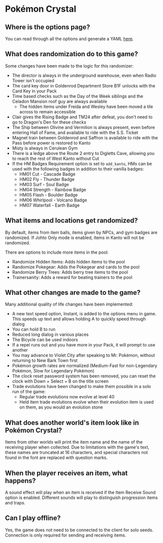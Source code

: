 # Pokémon Crystal

## Where is the options page?

You can read through all the options and generate a YAML [here](../player-options).

## What does randomization do to this game?

Some changes have been made to the logic for this randomizer:

- The director is always in the underground warehouse, even when Radio Tower isn't occupied
- The card key door in Goldenrod Department Store B1F unlocks with the Card Key in your Pack
- Time based checks such as the Day of the Week siblings and the Celadon Mansion roof guy are always available
    - The hidden items under Freida and Wesley have been moved a tile across to remain accessible
- Clair gives the Rising Badge and TM24 after defeat, you don't need to go to Dragon's Den for these checks
- The Ship between Olivine and Vermilion is always present, even before entering Hall of Fame, and available to
  ride with the S.S. Ticket
- Magnet train between Goldenrod and Saffron is available to ride with the Pass before power is restored to Kanto
- Misty is always in Cerulean Gym
- There is a ledge above the Route 2 entry to Digletts Cave, allowing you to reach the rest of West Kanto without Cut
- If the HM Badges Requirement option is set to `add_kanto`, HMs can be used with the following badges in addition to
  their vanilla badges:
    - HM01 Cut - Cascade Badge
    - HM02 Fly - Thunder Badge
    - HM03 Surf - Soul Badge
    - HM04 Strength - Rainbow Badge
    - HM05 Flash - Boulder Badge
    - HM06 Whirlpool - Volcano Badge
    - HM07 Waterfall - Earth Badge

## What items and locations get randomized?

By default, items from item balls, items given by NPCs, and gym badges are randomized.
If Johto Only mode is enabled, items in Kanto will not be randomized.

There are options to include more items in the pool:

- Randomize Hidden Items: Adds hidden items to the pool
- Randomize Pokegear: Adds the Pokegear and cards to the pool
- Randomize Berry Trees: Adds berry tree items to the pool
- Trainersanity: Adds a reward for beating trainers to the pool

## What other changes are made to the game?

Many additional quality of life changes have been implemented:

- A new text speed option, Instant, is added to the options menu in game. This speeds up text and allows holding A to
  quickly speed through dialog
- You can hold B to run
- Reduced long dialog in various places
- The Bicycle can be used indoors
- If a repel runs out and you have more in your Pack, it will prompt to use another
- You may advance to Violet City after speaking to Mr. Pokémon, without returning to New Bark Town first
- Pokémon growth rates are normalized (Medium-Fast for non-Legendary Pokémon, Slow for Legendary Pokémon)
- The clock reset password system has been removed, you can reset the clock with Down + Select + B on the title screen
- Trade evolutions have been changed to make them possible in a solo run of the game:
    - Regular trade evolutions now evolve at level 40
    - Held item trade evolutions evolve when their evolution item is used on them, as you would an evolution stone

## What does another world's item look like in Pokémon Crystal?

Items from other worlds will print the item name and the name of the receiving player when collected. Due to
limitations with the game's text, these names are truncated at 16 characters, and special characters not found in the
font are replaced with question marks.

## When the player receives an item, what happens?

A sound effect will play when an item is received if the Item Receive Sound option is enabled. Different sounds will
play to distinguish progression items and traps.

## Can I play offline?

Yes, the game does not need to be connected to the client for solo seeds. Connection is only required for sending and
receiving items.
